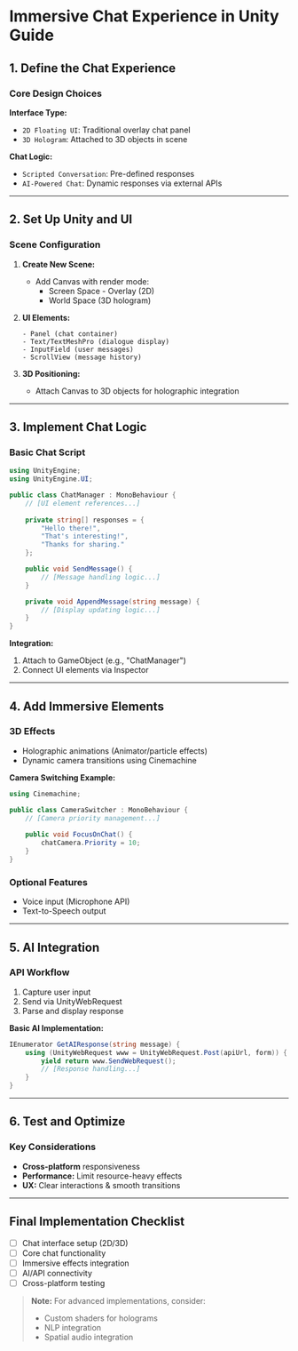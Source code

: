 # Immersive Chat Experience in Unity Guide

## 1. Define the Chat Experience

### Core Design Choices

**Interface Type:**
- `2D Floating UI`: Traditional overlay chat panel
- `3D Hologram`: Attached to 3D objects in scene

**Chat Logic:**
- `Scripted Conversation`: Pre-defined responses
- `AI-Powered Chat`: Dynamic responses via external APIs

---

## 2. Set Up Unity and UI

### Scene Configuration
1. **Create New Scene:**
   - Add Canvas with render mode:
     - Screen Space - Overlay (2D)
     - World Space (3D hologram)

2. **UI Elements:**
   ```text
   - Panel (chat container)
   - Text/TextMeshPro (dialogue display)
   - InputField (user messages)
   - ScrollView (message history)
   ```

3. **3D Positioning:**
   - Attach Canvas to 3D objects for holographic integration

---

## 3. Implement Chat Logic

### Basic Chat Script
```csharp
using UnityEngine;
using UnityEngine.UI;

public class ChatManager : MonoBehaviour {
    // [UI element references...]
    
    private string[] responses = {
        "Hello there!",
        "That's interesting!",
        "Thanks for sharing."
    };

    public void SendMessage() {
        // [Message handling logic...]
    }

    private void AppendMessage(string message) {
        // [Display updating logic...]
    }
}
```

**Integration:**
1. Attach to GameObject (e.g., "ChatManager")
2. Connect UI elements via Inspector

---

## 4. Add Immersive Elements

### 3D Effects
- Holographic animations (Animator/particle effects)
- Dynamic camera transitions using Cinemachine

**Camera Switching Example:**
```csharp
using Cinemachine;

public class CameraSwitcher : MonoBehaviour {
    // [Camera priority management...]
    
    public void FocusOnChat() {
        chatCamera.Priority = 10;
    }
}
```

### Optional Features
- Voice input (Microphone API)
- Text-to-Speech output

---

## 5. AI Integration

### API Workflow
1. Capture user input
2. Send via UnityWebRequest
3. Parse and display response

**Basic AI Implementation:**
```csharp
IEnumerator GetAIResponse(string message) {
    using (UnityWebRequest www = UnityWebRequest.Post(apiUrl, form)) {
        yield return www.SendWebRequest();
        // [Response handling...]
    }
}
```

---

## 6. Test and Optimize

### Key Considerations
- **Cross-platform** responsiveness
- **Performance:** Limit resource-heavy effects
- **UX:** Clear interactions & smooth transitions

---

## Final Implementation Checklist
- [ ] Chat interface setup (2D/3D)
- [ ] Core chat functionality
- [ ] Immersive effects integration
- [ ] AI/API connectivity
- [ ] Cross-platform testing

> **Note:** For advanced implementations, consider:
> - Custom shaders for holograms
> - NLP integration
> - Spatial audio integration
